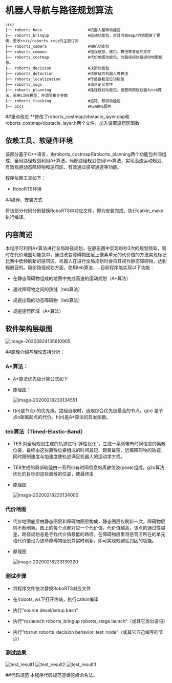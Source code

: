 # 机器人导航与路径规划算法

```
src/
├── roborts_base                    #机器人基础功能包  
├── roborts_bringup                 #启动功能包，对其内部map/的地图做了更换，更改rviz/roborts.rviz的主题订阅  
├── roborts_camera                  #相机功能包  
├── roborts_common                  #错误信息、接口、算法等普适的文件  
├── roborts_costmap                 #代价地图功能包，为路径规划器提供地图信息。  
├── roborts_decision                #决策功能包  
├── roborts_detection               #侦察敌方机器人等算法  
├── roborts_localization            #传感器和定位功能包  
├── roborts_msgs                    #消息定义文件  
├── roborts_planning                #路径规划功能包，调整局部规划器为teb算法，采用LINE模型，并调节相关参数  
├── roborts_tracking                #追踪、预测功能包  
├── pics                            #README图片  
```  
##重点改进
**修改了roborts_costmap/obstacle_layer.cpp和roborts_costmap/obstacle_layer.h两个文件，加入设置惩罚区函数


## 依赖工具、软硬件环境

该部分基于C++语言，由roborts_costmap和roborts_planning两个功能包共同组成，全局路径规划利用A*算法，局部路径规划使用teb算法，实现高速运动规划、有效规避动态障碍物和惩罚区、有效通过狭窄通道等功能。

程序依赖工具如下：

* RoboRTS环境


##编译、安装方式

将该部分代码分别替换RoboRTS中对应文件，即为安装完成。执行catkin_make执行编译。



## 内容简述

本程序可利用A*算法进行全局路径规划，在静态图中实现每秒3次的规划频率，同时在代价地图功能包中，通过改变障碍物图层上像素单元的代价值的方法实现标记比赛中低频刷新的惩罚区。机器人在进行全局规划时会将其视作静态障碍物，达到规避目的。局部路径规划方面，使用teb算法……目前程序能实现以下功能：

- 在静态障碍物组成的地图中完成高速的运动规划（A*算法）

- 通过障碍物之间的狭缝（teb算法）

- 规避出现的动态障碍物（teb算法）

- 规避惩罚区域（A*算法）

  

## 软件架构层级图

  ![image-20200824135610905](pics/software-framework.png)
  



##原理介绍与理论支持分析：

### A*算法：

* A*算法优先级计算公式如下 

* 原理图：

  ![image-20200218230134551](pics/Astar.png)

* f(n)是节点n的优先级。路径选取时，选取综合优先级最高的节点。g(n) 是节点n距离起点的代价。h(n)是A*算法的启发函数。

### teb算法（Timed-Elastic-Band）

* TEB 对全局规划生成的轨迹进行“弹性优化”，生成一系列带有时间信息的离散位姿，最终由这些离散位姿组成的时间最短、距离最短、远离障碍物的轨迹，同时限制速度与加速度使轨迹满足机器人的运动学方程。
* TEB生成的局部轨迹由一系列带有时间信息的离散位姿(pose)组成，g2o算法优化的目标即这些离散的位姿，使最终由
 
* 原理图
 
  ![image-20200218230134000](pics/teb.png)
  

### 代价地图

* 代价地图底层由静态图层和障碍物图层构成，静态图层仅刷新一次，障碍物层则不断刷新。图上的每个点都对应一个代价值，代价值越高，该点的通过性越差，路径规划总是寻找代价值最低的路径。在障碍物层里将惩罚区所在的单元格代价值设为致命障碍物级别并实时刷新，即可实现规避惩罚区的功能。

* 原理图

  ![image-20200218233139320](pics/costmap1.png)


### 测试步骤

* 将程序文件依次替换RoboRTS对应文件

* 在/robots_ws下打开终端，执行catkin编译

* 执行“source devel/setup.bash"

* 执行“roslaunch roborts_bringup roborts_stage.launch”（或其它类似语句）

* 执行“rosrun roborts_decision behavior_test_node”（或其它自己编写的节点）




### 测试结果

![test_result1](pics/planning1.gif)
![test_result2](pics/planning2.gif)
![test_result3](pics/planning3.gif)

##代码规范
本程序代码规范遵循驼峰命名法。

